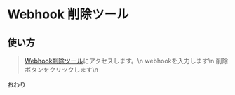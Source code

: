 # Webhook 削除ツール

## 使い方
>[Webhook削除ツール](https://yukina67.github.io/Webhookdelete)にアクセスします。\n
>webhookを入力します\n
>削除ボタンをクリックします\n
>

おわり


